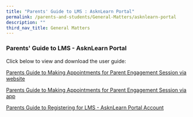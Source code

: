 ```yaml
---
title: "Parents' Guide to LMS : AsknLearn Portal"
permalink: /parents-and-students/General-Matters/asknlearn-portal
description: ""
third_nav_title: General Matters
---
```

### Parents' Guide to LMS - AsknLearn Portal

Click below to view and download the user guide:

[Parents Guide to Making Appointments for Parent Engagement Session via website](/files/PES%20Booking%20via%20Desktop%20-%20Parents%20Guide.pdf)


[Parents Guide to Making Appointments for Parent Engagement Session via app](/files/PES%20Booking%20via%20ASKnLearn%20APP%20-%20Parents%20Guide.pdf)


[Parents Guide to Registering for LMS - AsknLearn Portal Account](/files/Parents%20Portal%20-%20registration%202020.pdf)